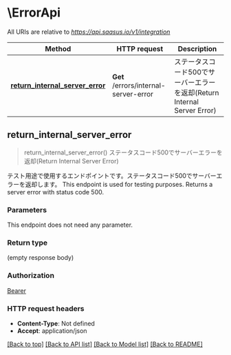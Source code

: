 # \ErrorApi

All URIs are relative to *https://api.saasus.io/v1/integration*

Method | HTTP request | Description
------------- | ------------- | -------------
[**return_internal_server_error**](ErrorApi.md#return_internal_server_error) | **Get** /errors/internal-server-error | ステータスコード500でサーバーエラーを返却(Return Internal Server Error)



## return_internal_server_error

> return_internal_server_error()
ステータスコード500でサーバーエラーを返却(Return Internal Server Error)

テスト用途で使用するエンドポイントです。ステータスコード500でサーバーエラーを返却します。  This endpoint is used for testing purposes. Returns a server error with status code 500. 

### Parameters

This endpoint does not need any parameter.

### Return type

 (empty response body)

### Authorization

[Bearer](../README.md#Bearer)

### HTTP request headers

- **Content-Type**: Not defined
- **Accept**: application/json

[[Back to top]](#) [[Back to API list]](../README.md#documentation-for-api-endpoints) [[Back to Model list]](../README.md#documentation-for-models) [[Back to README]](../README.md)

